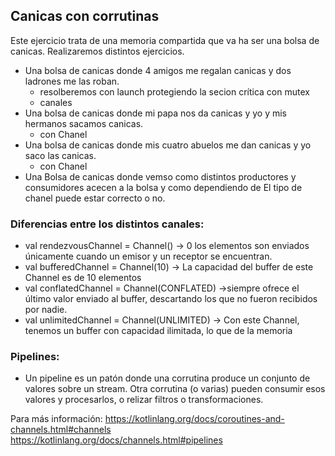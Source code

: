 ## Canicas con corrutinas
Este ejercicio trata de una memoria compartida que va ha ser una bolsa de canicas.
Realizaremos distintos ejercicios.

- Una bolsa de canicas donde 4 amigos me regalan canicas y dos ladrones me las roban.
    - resolberemos con launch protegiendo la secion crítica con mutex
    - canales
- Una bolsa de canicas donde mi papa nos da canicas y yo y mis hermanos sacamos canicas.
  - con Chanel
- Una bolsa de canicas donde mis cuatro abuelos me dan canicas y yo saco las canicas.
  - con Chanel
- Una Bolsa de canicas donde vemso como distintos productores y consumidores acecen a la bolsa y como dependiendo de El tipo de chanel puede estar correcto o no.



### Diferencias entre los distintos canales:

- val rendezvousChannel = Channel<String>() -> 0  los elementos son enviados únicamente cuando un emisor y un receptor se encuentran.
- val bufferedChannel = Channel<String>(10) -> La capacidad del buffer de este Channel es de 10 elementos
- val conflatedChannel = Channel<String>(CONFLATED) ->siempre ofrece el último valor enviado al buffer, descartando los que no fueron recibidos por nadie.
- val unlimitedChannel = Channel<String>(UNLIMITED) -> Con este Channel, tenemos un buffer con capacidad ilimitada, lo que de la memoria

### Pipelines:
- Un pipeline es un patón donde una corrutina produce un conjunto de valores sobre un stream. 
Otra corrutina (o varias) pueden consumir esos valores y procesarlos, o relizar filtros o transformaciones.



Para más información:
https://kotlinlang.org/docs/coroutines-and-channels.html#channels
https://kotlinlang.org/docs/channels.html#pipelines
